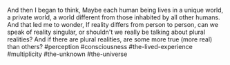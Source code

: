 And then I began to think, Maybe each human being lives in a unique world, a private world, a world different from those inhabited by all other humans. And that led me to wonder, If reality differs from person to person, can we speak of reality singular, or shouldn't we really be talking about plural realities? And if there are plural realities, are some more true (more real) than others?
#perception #consciousness #the-lived-experience  #multiplicity #the-unknown #the-universe 